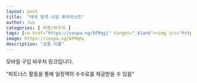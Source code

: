 ```yaml
---
layout: post
title:  "태국 방콕 시암 투어리스트"
author: Jun
categories: [ 여행/바우처 ]
tags: [<a href="https://coupa.ng/bFMqyj" target="_blank"><img src="https://static.coupangcdn.com/image/affiliate/banner/a062fac9a7fda5a23cbeca60ad050028@2x.jpg" alt="[방콕] 태국 방콕 시암 투어리스트 프리빌리지 모바일 바우처" width="120" height="240"></a>]
image: https://coupa.ng/bFMqhL
description: "상품 이름"
---
```


모바일 구입 바우처 링크입니다.

“파트너스 활동을 통해 일정액의 수수료를 제공받을 수 있음"